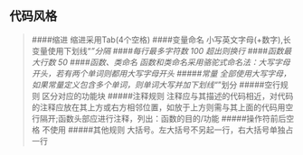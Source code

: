﻿## 代码风格

>####缩进
>缩进采用Tab(4个空格)
>####变量命名
>小写英文字母(+数字),长变量使用下划线“_”分隔
>####每行最多字符数
>100 超出则换行
>####函数最大行数
>50
>####函数、类命名
>函数和类命名采用骆驼式命名法：大写字母开头，若有两个单词则都用大写字母开头
>#####常量
>全部使用大写字母，如果常量定义包含多个单词，则单词大写并加下划线“_”划分
>#####空行规则
>区分对应的功能块
>#####注释规则
>注释应与其描述的代码相近，对代码的注释应放在其上方或右方相邻位置，如放于上方则需与其上面的代码用空行隔开;函数头部应进行注释，列出：函数的目的/功能
>#####操作符前后空格
>不使用
>#####其他规则
>大括号。左大括号不另起一行，右大括号单独占一行


